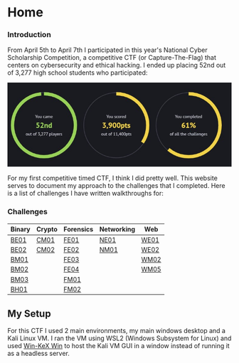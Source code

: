 # Home

### Introduction

From April 5th to April 7th I participated in this year's National Cyber Scholarship Competition, a competitive CTF (or Capture-The-Flag) that centers on cybersecurity and ethical hacking. I ended up placing 52nd out of 3,277 high school students who participated:

![Competition Results](assets/images/results.jpg)

For my first competitive timed CTF, I think I did pretty well. This website serves to document my approach to the challenges that I completed. Here is a list of challenges I have written walkthroughs for:

### Challenges

| Binary              | Crypto              | Forensics              | Networking              | Web              |
| ------------------- | ------------------- | ---------------------- | ----------------------- | ---------------- |
| [BE01](binary/be01) | [CM01](crypto/cm01) | [FE01](forensics/fe01) | [NE01](networking/ne01) | [WE01](web/we01) |
| [BE02](binary/be02) | [CM02](crypto/cm02) | [FE02](forensics/fe02) | [NM01](networking/nm01) | [WE02](web/we02) |
| [BM01](binary/bh01) |                     | [FE03](forensics/fe03) |                         | [WM02](web/wm02) |
| [BM02](binary/bm02) |                     | [FE04](forensics/fe04) |                         | [WM05](web/wm05) |
| [BM03](binary/bm03) |                     | [FM01](forensics/fm01) |                         |                  |
| [BH01](binary/bh01) |                     | [FM02](forensics/fm02) |                         |                  |

## My Setup

For this CTF I used 2 main environments, my main windows desktop and a Kali Linux VM. I ran the VM using WSL2 (Windows Subsystem for Linux) and used [Win-KeX Win](https://www.kali.org/docs/wsl/win-kex-win/) to host the Kali VM GUI in a window instead of running it as a headless server.